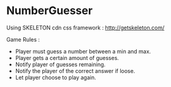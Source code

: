 # NumberGuesser
Using SKELETON cdn css framework : http://getskeleton.com/


Game Rules :
  - Player must guess a number between a min and max.
  - Player gets a certain amount of guesses.
  - Notify player of guesses remaining.
  - Notify the player of the correct answer if loose.
  - Let player choose to play again.

